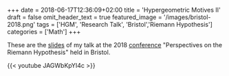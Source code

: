 +++
date = 2018-06-17T12:36:09+02:00
title = 'Hypergeometric Motives II'
draft = false
omit_header_text = true
featured_image = '/images/bristol-2018.png'
tags = ['HGM', 'Research Talk', 'Bristol','Riemann Hypothesis']
categories = ['Math']
+++

These are the [slides](/pdf/research-talks/2018-bristol-hd.pdf) of
my talk at the 2018 [conference](https://aimath.org/videos/rh2018/)
"Perspectives on the Riemann Hypothesis" held in Bristol.

{{< youtube JAGWbKpYI4c >}}




